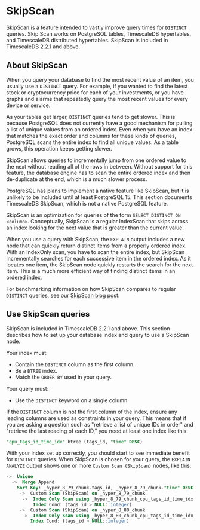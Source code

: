 # SkipScan
SkipScan is a feature intended to vastly improve query times for `DISTINCT`
queries. Skip Scan works on PostgreSQL tables, TimescaleDB hypertables, and
TimescaleDB distributed hypertables. SkipScan is included in TimescaleDB 2.2.1
and above.

## About SkipScan
When you query your database to find the most recent value of an item, you
usually use a `DISTINCT` query. For example, if you wanted to find the latest
stock or cryptocurrency price for each of your investments, or you have graphs
and alarms that repeatedly query the most recent values for every device or
service.

As your tables get larger, `DISTINCT` queries tend to get slower. This is
because PostgreSQL does not currently have a good mechanism for pulling a list
of unique values from an ordered index. Even when you have an index that matches
the exact order and columns for these kinds of queries, PostgreSQL scans the
entire index to find all unique values. As a table grows, this operation keeps
getting slower.

SkipScan allows queries to incrementally jump from one ordered value to the next
without reading all of the rows in between. Without support for this feature,
the database engine has to scan the entire ordered index and then de-duplicate
at the end, which is a much slower process.

<highlight type="note">
PostgreSQL has plans to implement a native feature like SkipScan, but it is
unlikely to be included until at least PostgreSQL&nbsp;15. This section
documents TimescaleDB SkipScan, which is not a native PostgreSQL feature.
</highlight>

SkipScan is an optimization for queries of the form `SELECT DISTINCT ON
<column>`. Conceptually, SkipScan is a regular IndexScan that skips across an
index looking for the next value that is greater than the current value.

When you use a query with SkipScan, the `EXPLAIN` output includes a new node
that can quickly return distinct items from a properly ordered index. With an
IndexOnly scan, you have to scan the entire index, but SkipScan incrementally
searches for each successive item in the ordered index. As it locates one item,
the SkipScan node quickly restarts the search for the next item. This is a much
more efficient way of finding distinct items in an ordered index.

For benchmarking information on how SkipScan compares to regular `DISTINCT`
queries, see our [SkipScan blog post][blog-skipscan].

## Use SkipScan queries
SkipScan is included in TimescaleDB 2.2.1 and above. This section describes how
to set up your database index and query to use a SkipScan node.

Your index must:
* Contain the `DISTINCT` column as the first column.
* Be a `BTREE` index.
* Match the `ORDER BY` used in your query.

Your query must:
* Use the `DISTINCT` keyword on a single column.

If the `DISTINCT` column is not the first column of the index, ensure any
leading columns are used as constraints in your query. This means that if you
are asking a question such as "retrieve a list of unique IDs in order" and
"retrieve the last reading of each ID," you need at least one index like this:
```sql
"cpu_tags_id_time_idx" btree (tags_id, "time" DESC)
```

With your index set up correctly, you should start to see immediate benefit for
`DISTINCT` queries. When SkipScan is chosen for your query, the `EXPLAIN
ANALYZE` output shows one or more `Custom Scan (SkipScan)` nodes, like this:

```sql
->  Unique
  ->  Merge Append
    Sort Key: _hyper_8_79_chunk.tags_id, _hyper_8_79_chunk."time" DESC
     ->  Custom Scan (SkipScan) on _hyper_8_79_chunk
      ->  Index Only Scan using _hyper_8_79_chunk_cpu_tags_id_time_idx on _hyper_8_79_chunk
          Index Cond: (tags_id > NULL::integer)
     ->  Custom Scan (SkipScan) on _hyper_8_80_chunk
      ->  Index Only Scan using _hyper_8_80_chunk_cpu_tags_id_time_idx on _hyper_8_80_chunk
         Index Cond: (tags_id > NULL::integer)
```


[blog-skipscan]: https://www.timescale.com/blog/how-we-made-distinct-queries-up-to-8000x-faster-on-postgresql/

